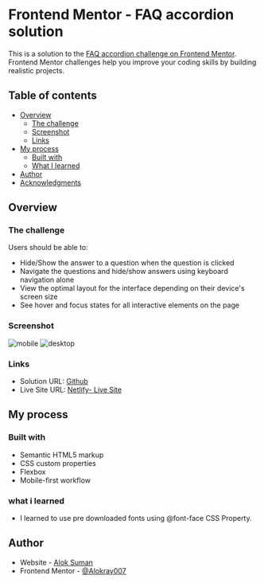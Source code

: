 # Frontend Mentor - FAQ accordion solution

This is a solution to the [FAQ accordion challenge on Frontend Mentor](https://www.frontendmentor.io/challenges/faq-accordion-wyfFdeBwBz). Frontend Mentor challenges help you improve your coding skills by building realistic projects.

## Table of contents

- [Overview](#overview)
  - [The challenge](#the-challenge)
  - [Screenshot](#screenshot)
  - [Links](#links)
- [My process](#my-process)
  - [Built with](#built-with)
  - [What I learned](#what-i-learned)
- [Author](#author)
- [Acknowledgments](#acknowledgments)

## Overview

### The challenge

Users should be able to:

- Hide/Show the answer to a question when the question is clicked
- Navigate the questions and hide/show answers using keyboard navigation alone
- View the optimal layout for the interface depending on their device's screen size
- See hover and focus states for all interactive elements on the page

### Screenshot

![mobile](https://raw.github.com/Alokray007/Interactive-Rating-Component-FM/main/screenshots/mobile-design.png)
![desktop](https://raw.github.com/Alokray007/Interactive-Rating-Component-FM/main/screenshots/desktop-design.png)


### Links

- Solution URL: [Github](https://github.com/Alokray007/FAQ-Accordion-FM)
- Live Site URL: [Netlify- Live Site](https://faqaccor.netlify.app/)

## My process

### Built with

- Semantic HTML5 markup
- CSS custom properties
- Flexbox
- Mobile-first workflow

### what i learned

- I learned to use pre downloaded fonts using @font-face CSS Property.

## Author

- Website - [Alok Suman](https://portfolio-alok1.netlify.app/)
- Frontend Mentor - [@Alokray007](https://www.frontendmentor.io/profile/Alokray007)
